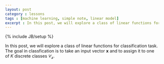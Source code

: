```yaml
---
layout: post
category : lessons
tags : [machine learning, simple note, linear model]
excerpt : In this post, we will explore a class of linear functions for classification task.
---
```

{% include JB/setup %}

In this post, we will explore a class of linear functions for classification task. The goal in classfication is to take an input vector $\textbf{x}$ and to assign it to one of $K$ discrete classes $\mathcal{C_k}$.